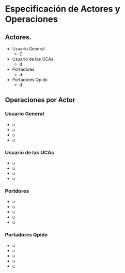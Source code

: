 # Especificación de Actores y Operaciones

## Actores.

- Usuario General
  - D
- Usuario de las UCAs
  - d
- Portadores
  - d
- Portadores Qpido
  - d

## Operaciones por Actor

### Usuario General
- u
- u
- u
- u

### Usuario de las UCAs
- u
- u
- u
- u
### Portdores
- u
- u
- u
- u
- u
### Portadores Qpido
- u
- u
- u
- u
- u
